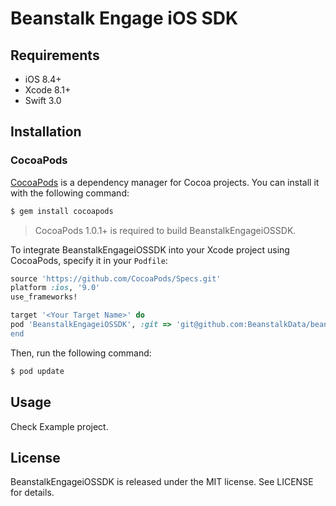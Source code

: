 # Beanstalk Engage iOS SDK


## Requirements

- iOS 8.4+
- Xcode 8.1+
- Swift 3.0

## Installation

### CocoaPods

[CocoaPods](http://cocoapods.org) is a dependency manager for Cocoa projects. You can install it with the following command:

```bash
$ gem install cocoapods
```
> CocoaPods 1.0.1+ is required to build BeanstalkEngageiOSSDK.

To integrate BeanstalkEngageiOSSDK into your Xcode project using CocoaPods, specify it in your `Podfile`:

```ruby
source 'https://github.com/CocoaPods/Specs.git'
platform :ios, '9.0'
use_frameworks!

target '<Your Target Name>' do
pod 'BeanstalkEngageiOSSDK', :git => 'git@github.com:BeanstalkData/beanstalk-ios-sdk.git', :tag => '0.6.45’
end
```

Then, run the following command:

```bash
$ pod update
```

## Usage

Check Example project.

## License

BeanstalkEngageiOSSDK is released under the MIT license. See LICENSE for details.
